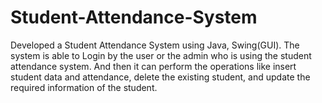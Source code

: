# Student-Attendance-System
Developed a Student Attendance System using Java, Swing(GUI). The system is able to Login by the user or the admin who is using the student attendance system. And then it can perform the operations like insert student data and attendance, delete the existing student, and update the required information of the student.
